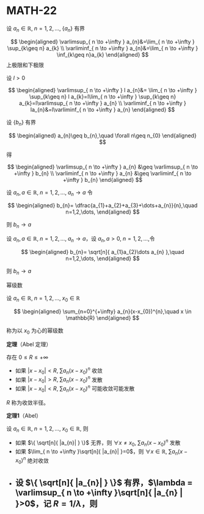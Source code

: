 # MATH-22

设 $a_{n}\in \mathbb{R},\;n=1,2,\dots,\;\{ a_{n} \}$ 有界

$$
\begin{aligned}
\varlimsup_{ n \to +\infty } a_{n}&=\lim_{ n \to +\infty } \sup_{k\geq n} a_{k} \\
\varliminf_{ n \to +\infty } a_{n}&=\lim_{ n \to +\infty } \inf_{k\geq n}a_{k}
\end{aligned}
$$
上极限和下极限

设 $l>0$

$$
\begin{aligned}
\varlimsup_{ n \to +\infty } l a_{n}&= \lim_{ n \to +\infty } \sup_{k\geq n} l a_{k}=l\lim_{ n \to +\infty } \sup_{k\geq n} a_{k}=l\varlimsup_{ n \to +\infty } a_{n} \\
\varliminf_{ n \to +\infty } la_{n}&=l\varliminf_{ n \to +\infty } a_{n}
\end{aligned}
$$

设 $\{ b_{n} \}$ 有界

$$
\begin{aligned}
a_{n}\geq b_{n},\quad \forall n\geq n_{0}
\end{aligned}
$$

得

$$
\begin{aligned}
\varlimsup_{ n \to +\infty } a_{n} &\geq \varlimsup_{ n \to +\infty } b_{n} \\
\varliminf_{ n \to +\infty } a_{n} &\geq \varliminf_{ n \to +\infty } b_{n}
\end{aligned}
$$

设 $a_{n},a\in \mathbb{R},\; n=1,2,\dots,\; a_{n}\to a$ 令

$$
\begin{aligned}
b_{n}= \dfrac{a_{1}+a_{2}+a_{3}+\dots+a_{n}}{n},\quad n=1,2,\dots,
\end{aligned}
$$

则 $b_{n}\to a$

设 $a_{n},a\in \mathbb{R},\; n=1,2,\dots,\; a_{n}\to a$，设 $a_{n},a>0, \; n=1,2,\dots,$令

$$
\begin{aligned}
b_{n}= \sqrt[n]{ a_{1}a_{2}\dots a_{n} },\quad n=1,2,\dots,
\end{aligned}
$$

则 $b_{n}\to a$

幂级数

设 $a_{n}\in \mathbb{R},\;n=1,2,\dots,\;x_{0} \in \mathbb{R}$

$$
\begin{aligned}
\sum_{n=0}^{+\infty} a_{n}(x-x_{0})^{n},\quad x \in \mathbb{R}
\end{aligned}
$$

称为以 $x_{0}$ 为心的幂级数

**定理**（Abel 定理）

存在 $0\leq R\leq+\infty$

- 如果 $|x-x_{0}|<R, \; \sum a_{n}(x-x_{0})^{n}$ 收敛
- 如果 $|x-x_{0}|>R, \; \sum a_{n}(x-x_{0})^{n}$ 发散
- 如果 $|x-x_{0}|<R, \; \sum a_{n}(x-x_{0})^{n}$ 可能收敛可能发散

$R$ 称为收敛半径。

**定理1**（Abel）

设 $a_{n}\in \mathbb{R},\;n=1,2,\dots,\;x_{0}\in \mathbb{R},$ 则

- 如果 $\{ \sqrt[n]{ |a_{n}| } \}$ 无界，则 $\forall x\neq x_{0},\;\sum a_{n}(x-x_{0})^{n}$ 发散
- 如果 $\lim_{ n \to +\infty }\sqrt[n]{ |a_{n}| }=0$，则 $\forall x \in \mathbb{R},\; \sum a_{n}(x-x_{0})^{n}$ 绝对收敛
- 设 $\{ \sqrt[n]{ |a_{n}| } \}$ 有界，$\lambda = \varlimsup_{ n \to +\infty }\sqrt[n]{ |a_{n} | }>0$，记 $R=1/\lambda$，则
    - 